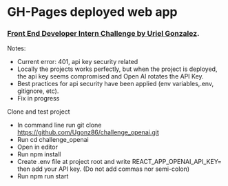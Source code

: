 # GH-Pages deployed web app

### [Front End Developer Intern Challenge by Uriel Gonzalez](https://ugonz86.github.io/challenge_openai).

Notes:
- Current error: 401, api key security related
- Locally the projects works perfectly, but when the project is deployed, the api key seems compromised and Open AI rotates the API Key.
- Best practices for api security have been applied (env variables,.env, gitignore, etc).
- Fix in progress

Clone and test project
- In command line run git clone https://github.com/Ugonz86/challenge_openai.git 
- Run cd challenge_openai
- Open in editor
- Run npm install
- Create .env file at project root and write REACT_APP_OPENAI_API_KEY= then add your API key. (Do not add commas nor semi-colon)
- Run npm run start